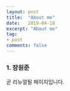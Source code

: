```yaml
---
layout: post
title:  "About me"
date:   2019-04-18
excerpt: "About me"
tag:
- post
comments: false
---
```


### 1. 장원준

곧 리뉴얼될 페이지입니다.
